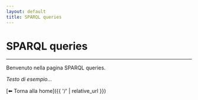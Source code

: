 ```yaml
---
layout: default
title: SPARQL queries
---
```


# SPARQL queries


---

Benvenuto nella pagina SPARQL queries.

_Testo di esempio…_

[⬅️ Torna alla home]({{ '/' | relative_url }})
